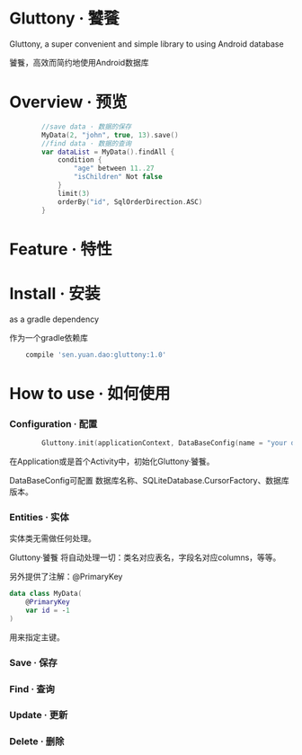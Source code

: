 # Gluttony · 饕餮
Gluttony, a super convenient and simple library to using Android database

饕餮，高效而简约地使用Android数据库

# Overview · 预览
```kotlin
        //save data · 数据的保存
        MyData(2, "john", true, 13).save()
        //find data · 数据的查询
        var dataList = MyData().findAll {
            condition {
                "age" between 11..27
                "isChildren" Not false
            }
            limit(3)
            orderBy("id", SqlOrderDirection.ASC)
        }
```

# Feature · 特性


# Install · 安装
as a gradle dependency

作为一个gradle依赖库

```groovy
    compile 'sen.yuan.dao:gluttony:1.0'
```
# How to use · 如何使用

### Configuration · 配置

```kotlin
        Gluttony.init(applicationContext, DataBaseConfig(name = "your database name",factory = null, version = 1))
```
在Application或是首个Activity中，初始化Gluttony·饕餮。

DataBaseConfig可配置 数据库名称、SQLiteDatabase.CursorFactory、数据库版本。

### Entities · 实体
实体类无需做任何处理。

Gluttony·饕餮 将自动处理一切：类名对应表名，字段名对应columns，等等。

另外提供了注解：@PrimaryKey
```kotlin
data class MyData(
    @PrimaryKey
    var id = -1
)
```
用来指定主键。

### Save · 保存



### Find · 查询



### Update · 更新



### Delete · 删除
